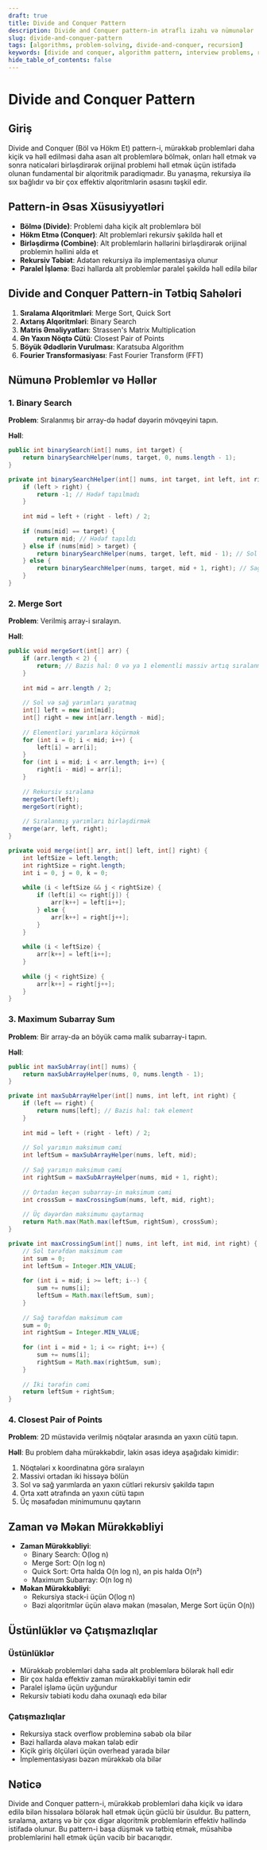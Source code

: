 ```yaml
---
draft: true
title: Divide and Conquer Pattern
description: Divide and Conquer pattern-in ətraflı izahı və nümunələr
slug: divide-and-conquer-pattern
tags: [algorithms, problem-solving, divide-and-conquer, recursion]
keywords: [divide and conquer, algorithm pattern, interview problems, recursion]
hide_table_of_contents: false
---
```


# Divide and Conquer Pattern

## Giriş

Divide and Conquer (Böl və Hökm Et) pattern-i, mürəkkəb problemləri daha kiçik və həll edilməsi daha asan alt problemlərə bölmək, onları həll etmək və sonra nəticələri birləşdirərək orijinal problemi həll etmək üçün istifadə olunan fundamental bir alqoritmik paradiqmadır. Bu yanaşma, rekursiya ilə sıx bağlıdır və bir çox effektiv alqoritmlərin əsasını təşkil edir.

## Pattern-in Əsas Xüsusiyyətləri

- **Bölmə (Divide)**: Problemi daha kiçik alt problemlərə böl
- **Hökm Etmə (Conquer)**: Alt problemləri rekursiv şəkildə həll et
- **Birləşdirmə (Combine)**: Alt problemlərin həllərini birləşdirərək orijinal problemin həllini əldə et
- **Rekursiv Təbiət**: Adətən rekursiya ilə implementasiya olunur
- **Paralel İşləmə**: Bəzi hallarda alt problemlər paralel şəkildə həll edilə bilər

## Divide and Conquer Pattern-in Tətbiq Sahələri

1. **Sıralama Alqoritmləri**: Merge Sort, Quick Sort
2. **Axtarış Alqoritmləri**: Binary Search
3. **Matris Əməliyyatları**: Strassen's Matrix Multiplication
4. **Ən Yaxın Nöqtə Cütü**: Closest Pair of Points
5. **Böyük Ədədlərin Vurulması**: Karatsuba Algorithm
6. **Fourier Transformasiyası**: Fast Fourier Transform (FFT)

## Nümunə Problemlər və Həllər

### 1. Binary Search

**Problem**: Sıralanmış bir array-də hədəf dəyərin mövqeyini tapın.

**Həll**:

```java
public int binarySearch(int[] nums, int target) {
    return binarySearchHelper(nums, target, 0, nums.length - 1);
}

private int binarySearchHelper(int[] nums, int target, int left, int right) {
    if (left > right) {
        return -1; // Hədəf tapılmadı
    }
    
    int mid = left + (right - left) / 2;
    
    if (nums[mid] == target) {
        return mid; // Hədəf tapıldı
    } else if (nums[mid] > target) {
        return binarySearchHelper(nums, target, left, mid - 1); // Sol yarıda axtar
    } else {
        return binarySearchHelper(nums, target, mid + 1, right); // Sağ yarıda axtar
    }
}
```

### 2. Merge Sort

**Problem**: Verilmiş array-i sıralayın.

**Həll**:

```java
public void mergeSort(int[] arr) {
    if (arr.length < 2) {
        return; // Bazis hal: 0 və ya 1 elementli massiv artıq sıralanmış sayılır
    }
    
    int mid = arr.length / 2;
    
    // Sol və sağ yarımları yaratmaq
    int[] left = new int[mid];
    int[] right = new int[arr.length - mid];
    
    // Elementləri yarımlara köçürmək
    for (int i = 0; i < mid; i++) {
        left[i] = arr[i];
    }
    for (int i = mid; i < arr.length; i++) {
        right[i - mid] = arr[i];
    }
    
    // Rekursiv sıralama
    mergeSort(left);
    mergeSort(right);
    
    // Sıralanmış yarımları birləşdirmək
    merge(arr, left, right);
}

private void merge(int[] arr, int[] left, int[] right) {
    int leftSize = left.length;
    int rightSize = right.length;
    int i = 0, j = 0, k = 0;
    
    while (i < leftSize && j < rightSize) {
        if (left[i] <= right[j]) {
            arr[k++] = left[i++];
        } else {
            arr[k++] = right[j++];
        }
    }
    
    while (i < leftSize) {
        arr[k++] = left[i++];
    }
    
    while (j < rightSize) {
        arr[k++] = right[j++];
    }
}
```

### 3. Maximum Subarray Sum

**Problem**: Bir array-də ən böyük cəmə malik subarray-i tapın.

**Həll**:

```java
public int maxSubArray(int[] nums) {
    return maxSubArrayHelper(nums, 0, nums.length - 1);
}

private int maxSubArrayHelper(int[] nums, int left, int right) {
    if (left == right) {
        return nums[left]; // Bazis hal: tək element
    }
    
    int mid = left + (right - left) / 2;
    
    // Sol yarımın maksimum cəmi
    int leftSum = maxSubArrayHelper(nums, left, mid);
    
    // Sağ yarımın maksimum cəmi
    int rightSum = maxSubArrayHelper(nums, mid + 1, right);
    
    // Ortadan keçən subarray-in maksimum cəmi
    int crossSum = maxCrossingSum(nums, left, mid, right);
    
    // Üç dəyərdən maksimumu qaytarmaq
    return Math.max(Math.max(leftSum, rightSum), crossSum);
}

private int maxCrossingSum(int[] nums, int left, int mid, int right) {
    // Sol tərəfdən maksimum cəm
    int sum = 0;
    int leftSum = Integer.MIN_VALUE;
    
    for (int i = mid; i >= left; i--) {
        sum += nums[i];
        leftSum = Math.max(leftSum, sum);
    }
    
    // Sağ tərəfdən maksimum cəm
    sum = 0;
    int rightSum = Integer.MIN_VALUE;
    
    for (int i = mid + 1; i <= right; i++) {
        sum += nums[i];
        rightSum = Math.max(rightSum, sum);
    }
    
    // İki tərəfin cəmi
    return leftSum + rightSum;
}
```

### 4. Closest Pair of Points

**Problem**: 2D müstəvidə verilmiş nöqtələr arasında ən yaxın cütü tapın.

**Həll**:
Bu problem daha mürəkkəbdir, lakin əsas ideya aşağıdakı kimidir:

1. Nöqtələri x koordinatına görə sıralayın
2. Massivi ortadan iki hissəyə bölün
3. Sol və sağ yarımlarda ən yaxın cütləri rekursiv şəkildə tapın
4. Orta xətt ətrafında ən yaxın cütü tapın
5. Üç məsafədən minimumunu qaytarın

## Zaman və Məkan Mürəkkəbliyi

- **Zaman Mürəkkəbliyi**: 
  - Binary Search: O(log n)
  - Merge Sort: O(n log n)
  - Quick Sort: Orta halda O(n log n), ən pis halda O(n²)
  - Maximum Subarray: O(n log n)
- **Məkan Mürəkkəbliyi**: 
  - Rekursiya stack-i üçün O(log n)
  - Bəzi alqoritmlər üçün əlavə məkan (məsələn, Merge Sort üçün O(n))

## Üstünlüklər və Çatışmazlıqlar

### Üstünlüklər
- Mürəkkəb problemləri daha sadə alt problemlərə bölərək həll edir
- Bir çox halda effektiv zaman mürəkkəbliyi təmin edir
- Paralel işləmə üçün uyğundur
- Rekursiv təbiəti kodu daha oxunaqlı edə bilər

### Çatışmazlıqlar
- Rekursiya stack overflow probleminə səbəb ola bilər
- Bəzi hallarda əlavə məkan tələb edir
- Kiçik giriş ölçüləri üçün overhead yarada bilər
- İmplementasiyası bəzən mürəkkəb ola bilər

## Nəticə

Divide and Conquer pattern-i, mürəkkəb problemləri daha kiçik və idarə edilə bilən hissələrə bölərək həll etmək üçün güclü bir üsuldur. Bu pattern, sıralama, axtarış və bir çox digər alqoritmik problemlərin effektiv həllində istifadə olunur. Bu pattern-i başa düşmək və tətbiq etmək, müsahibə problemlərini həll etmək üçün vacib bir bacarıqdır.
